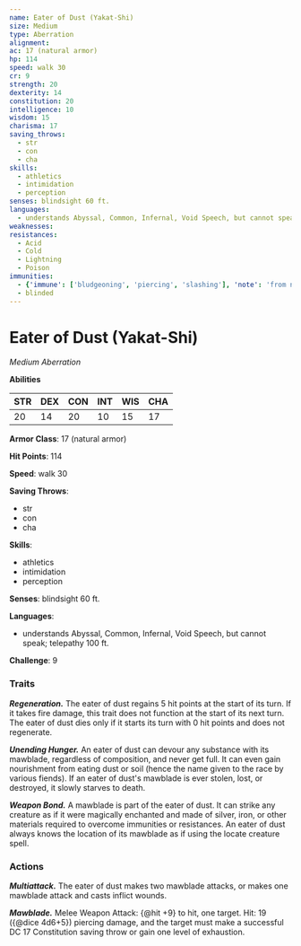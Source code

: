 ```yaml
---
name: Eater of Dust (Yakat-Shi)
size: Medium
type: Aberration
alignment: 
ac: 17 (natural armor)
hp: 114
speed: walk 30
cr: 9
strength: 20
dexterity: 14
constitution: 20
intelligence: 10
wisdom: 15
charisma: 17
saving_throws:
  - str
  - con
  - cha
skills:
  - athletics
  - intimidation
  - perception
senses: blindsight 60 ft.
languages:
  - understands Abyssal, Common, Infernal, Void Speech, but cannot speak; telepathy 100 ft.
weaknesses:
resistances:
  - Acid
  - Cold
  - Lightning
  - Poison
immunities:
  - {'immune': ['bludgeoning', 'piercing', 'slashing'], 'note': 'from nonmagical weapons'}
  - blinded
---
```


# Eater of Dust (Yakat-Shi)

*Medium Aberration*

**Abilities**

| STR | DEX | CON | INT | WIS | CHA |
| --- | --- | --- | --- | --- | --- |
| 20 | 14 | 20 | 10 | 15 | 17 |

**Armor Class**: 17 (natural armor)

**Hit Points**: 114

**Speed**: walk 30

**Saving Throws**:
  - str
  - con
  - cha

**Skills**:
  - athletics
  - intimidation
  - perception

**Senses**: blindsight 60 ft.

**Languages**:
  - understands Abyssal, Common, Infernal, Void Speech, but cannot speak; telepathy 100 ft.

**Challenge**: 9

### Traits
***Regeneration.*** The eater of dust regains 5 hit points at the start of its turn. If it takes fire damage, this trait does not function at the start of its next turn. The eater of dust dies only if it starts its turn with 0 hit points and does not regenerate.

***Unending Hunger.*** An eater of dust can devour any substance with its mawblade, regardless of composition, and never get full. It can even gain nourishment from eating dust or soil (hence the name given to the race by various fiends). If an eater of dust's mawblade is ever stolen, lost, or destroyed, it slowly starves to death.

***Weapon Bond.*** A mawblade is part of the eater of dust. It can strike any creature as if it were magically enchanted and made of silver, iron, or other materials required to overcome immunities or resistances. An eater of dust always knows the location of its mawblade as if using the locate creature spell.

### Actions
***Multiattack.*** The eater of dust makes two mawblade attacks, or makes one mawblade attack and casts inflict wounds.

***Mawblade.*** Melee Weapon Attack: {@hit +9} to hit, one target. Hit: 19 ({@dice 4d6+5}) piercing damage, and the target must make a successful DC 17 Constitution saving throw or gain one level of exhaustion.

